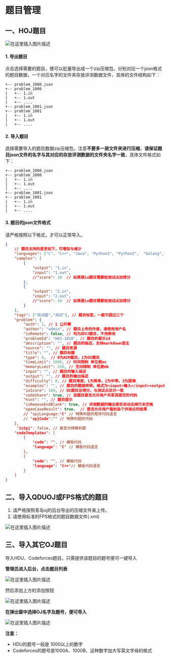 # 题目管理

## 一、HOJ题目

![在这里插入图片描述](https://img-blog.csdnimg.cn/20210530214011773.png?x-oss-process=image/watermark,type_ZmFuZ3poZW5naGVpdGk,shadow_10,text_aHR0cHM6Ly9ibG9nLmNzZG4ubmV0L3dlaXhpbl80Mzg1MzA5Nw==,size_16,color_FFFFFF,t_70)

#### 1. 导出题目

点击选择需要的题目，便可以批量导出成一个zip压缩包，分别对应一个json格式的题目数据，一个对应名字的文件夹存放评测数据文件，具体的文件结构如下：

```
+-- problem_1000.json
+-- problem_1000
|   +-- 1.in
|   +-- 1.out
|   +-- ....
+-- problem_1001.json
+-- problem_1001
|   +-- 1.in
|   +-- 1.out
|   +-- ....
```

#### 2. 导入题目

选择需要导入的题目数据zip压缩包，注意**不要多一层文件夹进行压缩**，**请保证题目json文件的名字与其对应的存放评测数据的文件夹名字一致**，具体文件格式如下：

```
+-- problem_1000.json
+-- problem_1000
|   +-- 1.in
|   +-- 1.out
|   +-- ....
+-- problem_1001.json
+-- problem_1001
|   +-- 1.in
|   +-- 1.out
|   +-- ....
```

#### 3. 题目的json文件格式

请严格按照以下格式，才可以正常导入。

```json
{
    // 题目支持的语言如下，可增加与减少
    "languages": ["C", "C++", "Java", "Python3", "Python2",  "Golang", "C#"], 
    "samples": [
        {
            "output": "1.in", 
            "input": "1.out",
            //"score": 10  // 如果是io题目需要给测试点加得分
        },
        {
            "output": "2.in", 
            "input": "2.out",
            //"score": 10  // 如果是io题目需要给测试点加得分
        }
    ], 
    "tags": ["测试题","测试"], // 题目标签，一般不超过三个 
    "problem": {
        "auth": 1, // 1 公开赛
        "author": "admin", // 题目上传的作者，请使用用户名
        "isRemote": false, // 均为非VJ题目，不用修改
        "problemId": "HOJ-1010", // 题目的展示id
        "description": "", // 题目的描述，支持markdown语法
        "source": "", // 题目来源
        "title": "", // 题目标题
        "type": 0,  // 0为ACM题目，1为OI题目
        "timeLimit": 1000, // 时间限制 单位是ms
        "memoryLimit": 256, // 空间限制 单位是mb
        "input": "", // 题目的输入描述
        "output": "", // 题目的输出描述
        "difficulty": 0, // 题目难度，1为简单，2为中等，3为困难
        "examples": "", // 题目的题面样例，格式为<input>输入</input><output>输出</output><input>输入</input><output>输出</output>
        "ioScore": 100, // OI题目总得分，与测试点总分一致
        "codeShare": true, // 该题目是否允许用户共享其提交的代码 
        "hint": "", // 题目提示
        "isRemoveEndBlank": true, // 评测数据的输出是否自动去掉行末空格
        "openCaseResult": true,  // 是否允许用户看到各个评测点的结果
       	// "spjLanguage:"C" // 特殊判题的程序代码语言
        // "spjCode":"" // 特殊判题的代码
    }, 
     "isSpj": false, // 是否为特殊判题
    "codeTemplates": [
        {
            "code": "", // 模板代码
            "language": "C" // 模板代码语言
        }, 
        {
            "code": "", // 模板代码
            "language": "C++"// 模板代码语言
        }
    ]
}
```

## 二、导入QDUOJ或FPS格式的题目

1. 请严格按照青岛oj的后台导出的压缩文件来上传。
2. 请使用标准的FPS格式的题目数据文件(.xml)

![在这里插入图片描述](https://img-blog.csdnimg.cn/57c6518fb9fe426088c064d85dd110d3.png?x-oss-process=image/watermark,type_ZHJvaWRzYW5zZmFsbGJhY2s,shadow_50,text_Q1NETiBASGltaXRfWkg=,size_20,color_FFFFFF,t_70,g_se,x_16)



## 三、导入其它OJ题目

导入HDU、Codeforces题目，只需提供该题目的题号便可一键导入

**管理员进入后台，点击题目列表**

![在这里插入图片描述](https://img-blog.csdnimg.cn/20210523223454472.png#pic_center)

然后添加上方的添加按钮

![在这里插入图片描述](https://img-blog.csdnimg.cn/20210523222914722.png)



**在弹出窗中选择OJ名字及题号，便可导入**



![在这里插入图片描述](https://img-blog.csdnimg.cn/20210523223042100.png?x-oss-process=image/watermark,type_ZmFuZ3poZW5naGVpdGk,shadow_10,text_aHR0cHM6Ly9ibG9nLmNzZG4ubmV0L3dlaXhpbl80Mzg1MzA5Nw==,size_16,color_FFFFFF,t_70)

**注意：**

- HDU的题号一般是 1000以上的数字
- Codeforces的题号是1000A、1000B、这种数字加大写英文字母的格式